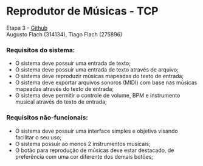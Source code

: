 # Reprodutor de Músicas - TCP
Etapa 3 - [Github](https://github.com/aufgfua/reprodutor-de-musica-tcp)  
Augusto Flach (314134), Tiago Flach (275896)



### Requisitos do sistema:
- O sistema deve possuir uma entrada de texto;
- O sistema deve possuir uma entrada de texto através de arquivo;
- O sistema deve reproduzir músicas mapeadas do texto de entrada;
- O sistema deve exportar arquivos sonoros (MIDI) com base nas músicas mapeadas através do texto de entrada;
- O sistema deve permitir o controle de volume, BPM e instrumento musical através do texto de entrada;

### Requisitos não-funcionais:
- O sistema deve possuir uma interface simples e objetiva visando facilitar o seu uso;
- O sistema possuir ao menos 2 instrumentos musicais;
- O botão para reprodução de músicas deve estar destacado, de preferência com uma cor diferente dos demais botões;

